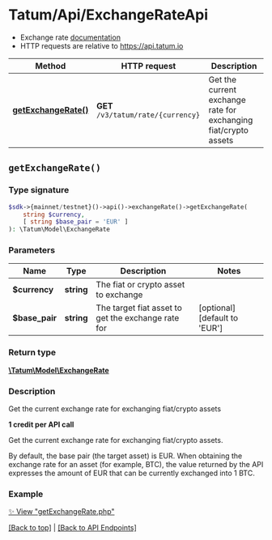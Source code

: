 # Tatum/Api/ExchangeRateApi

* Exchange rate [documentation](https://apidoc.tatum.io/tag/Exchange-rate/)
* HTTP requests are relative to https://api.tatum.io

Method | HTTP request | Description
------------- | ------------- | -------------
[**getExchangeRate()**](#getexchangerate) | **GET** `/v3/tatum/rate/{currency}` | Get the current exchange rate for exchanging fiat/crypto assets


## `getExchangeRate()`

### Type signature

```php
$sdk->{mainnet/testnet}()->api()->exchangeRate()->getExchangeRate(
    string $currency,
    [ string $base_pair = 'EUR' ]
): \Tatum\Model\ExchangeRate
```

### Parameters

Name | Type | Description  | Notes
------------- | ------------- | ------------- | -------------
 **$currency** | **string**  | The fiat or crypto asset to exchange |
 **$base_pair** | **string**  | The target fiat asset to get the exchange rate for | [optional] [default to &#39;EUR&#39;]

### Return type

[**\Tatum\Model\ExchangeRate**](../Model/ExchangeRate.md)

### Description

Get the current exchange rate for exchanging fiat/crypto assets

<p><b>1 credit per API call</b></p> <p>Get the current exchange rate for exchanging fiat/crypto assets.</p> <p>By default, the base pair (the target asset) is EUR. When obtaining the exchange rate for an asset (for example, BTC), the value returned by the API expresses the amount of EUR that can be currently exchanged into 1 BTC.</p>

### Example

[✨ View "getExchangeRate.php"](../../examples/Api/ExchangeRateApi/getExchangeRate.php)

[[Back to top]](#) | [[Back to API Endpoints]](../index.md#api-endpoints)
